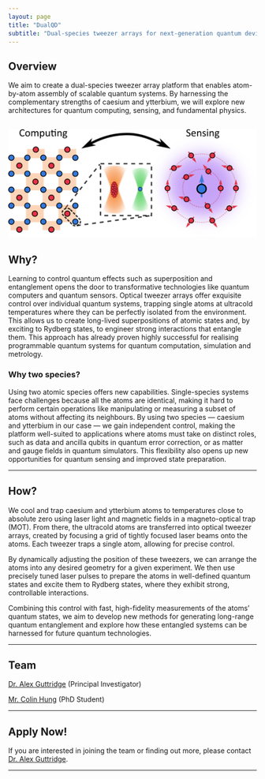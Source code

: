 ```yaml
---
layout: page
title: "DualQD"
subtitle: "Dual-species tweezer arrays for next-generation quantum devices"
---
```




## Overview

We aim to create a dual-species tweezer array platform that enables atom-by-atom assembly of scalable quantum systems. By harnessing the complementary strengths of caesium and ytterbium, we will explore new architectures for quantum computing, sensing, and fundamental physics.

![DualQD Project](DualQD/DualQD_2.png)
---

## Why?

Learning to control quantum effects such as superposition and entanglement opens the door to transformative technologies like quantum computers and quantum sensors. Optical tweezer arrays offer exquisite control over individual quantum systems, trapping single atoms at ultracold temperatures where they can be perfectly isolated from the environment. This allows us to create long-lived superpositions of atomic states and, by exciting to Rydberg states, to engineer strong interactions that entangle them. This approach has already proven highly successful for realising programmable quantum systems for quantum computation, simulation and metrology.

### Why two species?

Using two atomic species offers new capabilities. Single-species systems face challenges because all the atoms are identical, making it hard to perform certain operations like manipulating or measuring a subset of atoms without affecting its neighbours. By using two species — caesium and ytterbium in our case — we gain independent control, making the platform well-suited to applications where atoms must take on distinct roles, such as data and ancilla qubits in quantum error correction, or as matter and gauge fields in quantum simulators. This flexibility also opens up new opportunities for quantum sensing and improved state preparation. 


---

## How?

We cool and trap caesium and ytterbium atoms to temperatures close to absolute zero using laser light and magnetic fields in a magneto-optical trap (MOT). From there, the ultracold atoms are transferred into optical tweezer arrays, created by focusing a grid of tightly focused laser beams onto the atoms. Each tweezer traps a single atom, allowing for precise control.

By dynamically adjusting the position of these tweezers, we can arrange the atoms into any desired geometry for a given experiment. We then use precisely tuned laser pulses to prepare the atoms in well-defined quantum states and excite them to Rydberg states, where they exhibit strong, controllable interactions. 

Combining this control with fast, high-fidelity measurements of the atoms’ quantum states, we aim to develop new methods for generating long-range quantum entanglement and explore how these entangled systems can be harnessed for future quantum technologies.

---

## Team

[Dr. Alex Guttridge](/members/current/guttridge) (Principal Investigator) 

[Mr. Colin Hung](https://www.durham.ac.uk/staff/colin-l-hung/) (PhD Student)

---

## Apply Now!
If you are interested in joining the team or finding out more, please contact [Dr. Alex Guttridge](mailto:alexander.guttridge@durham.ac.uk).

---


